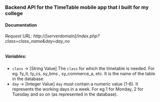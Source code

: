 ### Backend API for the TimeTable mobile app that I built for my college

#### Documentation
###### Request URL: http://[serverdomain]/index.php?class=class_name&day=day_no
##### Variables:
* `class` -> [String Value] The `class` for which the timetable is needed. For eg. fy_it, ty_cs, sy_bms
, sy_commerce_a, etc. It is the name of the table in the database.
* `day` -> [Integer Value] `day` must contain a numeric value (1-6). It represents the working days in a week.
For eg 1 for Monday, 2 for Tuesday and so on (as represented in the database).
